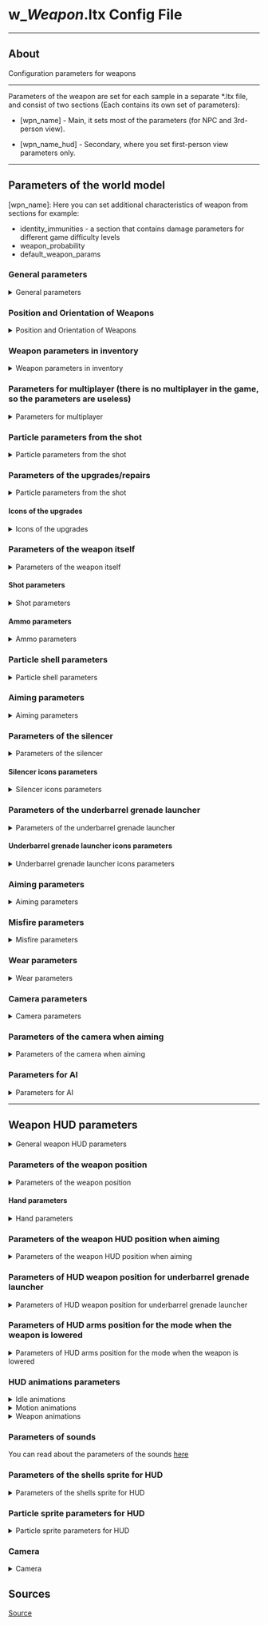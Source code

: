 # w_*Weapon*.ltx Config File

___

## About

Configuration parameters for weapons

___

Parameters of the weapon are set for each sample in a separate *.ltx file, and consist of two sections (Each contains its own set of parameters):

- [wpn_name] - Main, it sets most of the parameters (for NPC and 3rd-person view).

- [wpn_name_hud] - Secondary, where you set first-person view parameters only.

___

## Parameters of the world model

[wpn_name]: Here you can set additional characteristics of weapon from sections for example:

- identity_immunities - a section that contains damage parameters for different game difficulty levels
- weapon_probability
- default_weapon_params

### General parameters

<details>
    <summary>General parameters</summary>

| Parameter Name | Parameter Description | Example value | Parameter Possible Values and their descriptions |
---|---|---|---|
| GroupControlSection |  | spawn_group |  |
| $npc | use NPC of this weapon | on | on (Yes) - off (No) |
| $prefetch | preload queue | 8 |  |
| $spawn | the Weapon Directory in the Level Editor | "weapons\ak-74" | "weapons\ *wpn_name*" |
| scheduled | online/offline switch; Works only for "live" objects with AI | off | on (Yes) - off (No) |
| cform | parameter for dynamic objects; necessary for correct creation of the skeleton model | skeleton |  |
| parent_section |  | wpn_akm |  |
| class | engine weapon class | WP_AK74 | WP_BINOC <br>WP_KNIFE <br>WP_BM16 <br>WP_GROZA <br>WP_SVD <br>WP_AK74 <br>WP_LR300 <br>WP_HPSA <br>WP_PM <br>WP_RG6 <br>WP_RPG7 <br>WP_SHOTG <br>WP_ASHTG <br>WP_MAGAZ <br>WP_SVU <br>WP_USP45 <br>WP_VAL <br>WP_VINT <br>WP_WALTH W_STMGUN |
| animation_slot | animation slot number | 2 | 1 (pistol) <br>2 (automatic rifle) <br>3 (rifle, shotgun) <br>4 (RPG) <br>5 (knife) <br>7 (bolt, grenade) <br>8 (submachine gun with integrated underbarrel grenade launcher) <br>9 (Shotgun) <br>10 (Drum Gun) 13 (binoculars) |
| hand_dependence | determines whether the weapon will be taken with one or two hands | 1 | 0 (no hands) <br>1 (one hand) <br>2 (two hands) |
| single_handed | held with one hand | 0 | 0 (no) <br>1 (yes) |
| default_to_ruck | whether the weapon will be moved to the backpack instead of the slot when picked up | false | true (yes) <br>false (no) |
| sprint_allowed | this line means that you can run with the weapon | true | true (Yes) <br>false (No) |
| kind | The type of item to group into the appropriate section in the Item Spawner | w_rifle |  |
| cost | base price | 28780 | Specified in numbers |
| hud | section with parameters for the hud model of the weapon (1st person view) | wpn_akm_hud | Specifies the name of the section |
| visual | reference to the 3rd person model | dynamics\weapons\wpn_akm\wpn_akm.ogf | Specifies the path to the file |

</details>

### Position and Orientation of Weapons

<details>
    <summary>Position and Orientation of Weapons</summary>

| Parameter Name | Parameter Description | Example value | Parameter Possible Values and their descriptions |
---|---|---|---|
| position | position of the weapon in the hands of the NPC and the headspace when viewed from the 3rd person | -0.026, -0.175, 0.0 | x - left/+right, y + up/down, z - forward/+backward |
| orientation | orientation | how the weapon is rotated in the hands of the NPC and headgear, in the 3rd person view | 0, 0, 0 | x - left/+right, y + up/down, z - forward/+backward |
| fire_point | coordinates of the fire particle from the shot, in the 3rd person view | 0, 0.218, 0.656 | x - left/+right, y + up/down, z - forward/+backward |
| fire_point2 | Coordinates of the fire particle from the shot, when viewed from the 3rd person from the holster | 0, 0.161, 0.583 | x - left/+right, y + up/down, z - forward/+backward |
| strap_bone0 | the name of the first NPC model bone where the weapon is located when hidden | bip01_spine2 | Bone Name |
| strap_bone1 | The name of the second NPC model bone that holds the weapon when hidden | bip01_spine1 | Bone Name |
| strap_position | the position of the weapon on the NPC's back, when viewed from the third person | -0.26, -0.11, 0.25 | x - left/+right, y + up/down, z - forward/+backward |
| strap_orientation | how the weapon is rotated on the NPC's back in 3rd person view | -15, -9, 110 | x - left/+right, y + up/down, z - forward/+backward |

</details>

### Weapon parameters in inventory

<details>
    <summary>Weapon parameters in inventory</summary>

| Parameter name | Parameter description | Example value | Possible parameter values and their descriptions |
---|---|---|---|
| icons_texture |  |  |  |
| inv_grid_height | icon height | 2 | number of 50x50 pixels cells |
| inv_grid_width | icon width | 5 | number of 50x50 pixels cells |
| inv_grid_x | the coordinate of the upper left corner of the icon on a 50x50 pixel grid on the X axis | 35 | number of cells indented to the right |
| inv_grid_y | The coordinate of the upper left corner of the icon on a 50x50 pixel grid on the Y axis | 0 | number of cells indenting downward |
| inv_name | The name in the inventory | st_wpn_akm | Section name, in *.xml files included in the string_table section of gamedata\configs\localization.ltx |
| inv_name_short | short name in the inventory | st_wpn_akm | Section name, in *.xml files included in the string_table section of gamedata\configs\localization.ltx |
| inv_weight | the inventory weight of the unloaded weapon | 3.3 | The number is given in kilograms |
| description | Description in inventory | st_wpn_akm_descr | Section name, in *.xml files included in the string_table section of gamedata\configs\localization.ltx |
| slot | Inventory slot number | 2 | 0 (knife) <br>1 (gun) <br>2 (shotgun, machine gun, rifle, grenade launcher) <br>3 (grenade) <br>4 (binoculars) 5 (bolt) |

</details>

### Parameters for multiplayer (there is no multiplayer in the game, so the parameters are useless)

<details>
    <summary>Parameters for multiplayer</summary>

| Parameter Name | Parameter Description | Example value | Parameter Possible Values and their descriptions |
---|---|---|---|
| weapon_class | is used exclusively for the purchase menu in multiplayer | shotgun - assault_rifle - sniper_rifle - heavy_weapon |
| startup_ammo | startup amount of ammo in multiplayer | The number of rounds of ammunition is indicated |
| kill_msg_x | the coordinate of the upper left corner of the kill icon on the X axis |  |
| kill_msg_y | top-left corner coordinate of the kill icon on the Y axis | |
| kill_msg_width | the width of the kill icon | the value is specified in pixels |
| kill_msg_height | kill icon height | value in pixels |

</details>

### Particle parameters from the shot

<details>
    <summary>Particle parameters from the shot</summary>

| Parameter name | Parameter description | Example value | Possible parameter values and their descriptions |
---|---|---|---|
| flame_particles | gunshot fire particle | weapons\generic_weapon05 | Specifies the path to the file |
| smoke_particles | shot smoke particle | weapons\generic_shoot_00 | Specifies the path to the file |
| light_disabled | flash off when shot | false | true (yes) - false (no) |
| light_color | Parameters for changing the color of the shot fire particle | 0.6, 0.5, 0.3 | RGB Color |
| light_range | the radius of the fire partition from the shot | 5 |  |
| light_time | time of light playback when shot | 0.2 |  |
| light_var_color | Parameter of variation of the color of the fire particle from the shot | 0.05 | RGB Color |
| light_var_range | varies the radius of the fire particle from the shot | 0.5 | Value 60.0 = 10 seconds |

</details>

### Parameters of the upgrades/repairs

<details>
    <summary>Particle parameters from the shot</summary>

| Parameter name | Parameter description | Example value | Possible parameter values and their descriptions |
---|---|---|---|
| upgrades |  | up_gr_firstab_akm, up_gr_seconab_akm, up_gr_thirdab_akm, up_gr_fourtab_akm, up_gr_fifthab_akm, up_gr_fifthcd_akm |  |
| installed_upgrades | installed upgrades |  |  |
| upgrade_scheme | upgrade_scheme | upgrade_scheme_ak74 |  |
| repair_type | item type for repair tools | rifle_7 | pistol - shotgun - rifle_5 - rifle_7 |  |

</details>

#### Icons of the upgrades

<details>
    <summary>Icons of the upgrades</summary>

| Parameter name | Parameter description | Example value | Possible parameter values and their descriptions |
---|---|---|---|
| upgr_icon_x | the X coordinate of the upper left corner of the icon in the repair window | 300 | Specified in pixels |
| upgr_icon_y | top-left corner coordinate of the icon in the Y axis repair window | 0 | Specified in pixels |
| upgr_icon_width | Width of the icon in the repair window | 300 | Specified in pixels |
| upgr_icon_height | icon height in the repair window | 100 | Specified in pixels |

</details>

### Parameters of the weapon itself

<details>
    <summary>Parameters of the weapon itself</summary>

| Parameter name | Parameter description | Example value | Possible parameter values and their descriptions |
---|---|---|---|
| fire_modes | firing modes fire modes | 1, -1 | -1 (automatic) - 1 (single) - 2 (two-shot) - 3 (three-shot) |
| wallmark_section | section of wallmarks that appear on the ground/geometry when exploding |  | Section name (by default it is in the system.ltx file) |
| wm_size | texture size of the mark left on the ground after the explosion |  | The bigger the number, the bigger the mark |
| allow_inertion | whether inertia is enabled |  | true (Yes) - false (No) |
| ph_mass | the weight of the unloaded weapon for the physical engine | 4 | The number is given in kilograms |

</details>

#### Shot parameters

<details>
    <summary>Shot parameters</summary>

| Parameter name | Parameter description | Example value | Possible parameter values and their descriptions |
---|---|---|---|
| hit_impulse | The force that the flying bullet transmits to the victim affects the ragdoll-body behavior | 34 | The more, the farther the body will fly away |
| hit_power | damage dealt | 0.58, 0.58, 0.58, 0.58 | Specifies a value for the level of difficulty in descending order, i.e. from master to beginner |
| hit_type | Type of damage inflicted; used to calculate damage; armor suits (and others) are set to be immune to each type of damage separately | fire_wound | fire_wound (fire damage) - wound (stabbing) - wound_2 (cutting) - explosion (shrapnel damage) |
| fire_distance | effective range of the shot after which the bullet disappears | 900 | Specified in meters |
| bullet_speed | initial bullet speed | 715 | Specified in meters per second |
| rpm | Shooting speed | 600 | Specifies the number of shots per minute |
| rpm_empty_click | Misfire/empty magazine sound frequency | 200 |  |
| fire_dispersion_base | The dispersion (angle of the bullets) introduced by the weapon; affects accuracy; added to the disp_base in actor.ltx | 0.45 | Specified in degrees |
| PDM_disp_accel_factor | Multiplier by which fire_dispersion_base is multiplied when the protagonist runs | 2.5 | Specified in numbers |
| PDM_disp_base | Multiplier by which fire_dispersion_base is multiplied when the protagonist is standing at full height | 1.15 | Specified in numbers |
| PDM_disp_crouch | Multiplier by which fire_dispersion_base is multiplied when the protagonist goes crouched | 1.0 | Specified in numbers |
| PDM_disp_crouch_no_acc | Multiplier by which fire_dispersion_base is multiplied when the protagonist stands still while ducking | 1.0 | Specified in numbers |
| PDM_disp_vel_factor | Multiplier by which fire_dispersion_base is multiplied when the protagonist spins a weapon or runs | 2.5 | Specified in numbers |

</details>

#### Ammo parameters

<details>
    <summary>Ammo parameters</summary>

| Parameter name | Parameter description | Example value | Possible parameter values and their descriptions |
---|---|---|---|
| ammo_class | ammo type for this weapon | ammo_7.62x39_fmj, ammo_7.62x39_fmj_bad, ammo_7.62x39_fmj_verybad, ammo_7.62x39_ap, ammo_7.62x39_ap_bad, ammo_7.62x39_ap_verybad | The names of the ammunition sections are indicated, separated by commas |
| ammo_elapsed | magazine capacity at the moment of spawning | 30 | indicate the value equal to ammo_mag_size |
| ammo_mag_size | ammunition capacity | 30 | The number of bullets is indicated |

</details>

### Particle shell parameters

<details>
    <summary>Particle shell parameters</summary>

| Parameter name | Parameter description | Example value | Possible parameter values and their descriptions |
---|---|---|---|
| shell_point | coordinates of the shell partylock, when viewed from the 3rd person | 0, 0.216, 0.174 | x - left/+right, y + up/down, z - forward/+backward |
| shell_dir | how the shell particle is rotated when viewed from the 3rd person | 0, 0, 0.4 | x - left/+right, y + up/down, z - forward/+backward |
| shell_particles | shell particle | weapons\762x39 | Particles file path relative to particles.xr |

</details>

### Aiming parameters

<details>
    <summary>Aiming parameters</summary>

| Parameter name | Parameter description | Example value | Possible parameter values and their descriptions |
---|---|---|---|
| scopes | Name of the gun sight section | 1p29, kobra, ps01 | Sections to models with these sights are indicated |
| scope_status | Scope status | 0 | 0 (not available) - 1 (built-in) - 2 (removable) |
| scope_zoom_factor | scope magnification | 0 | For the sight specified in the parameter scopes, the value can already be more |

</details>

### Parameters of the silencer

<details>
    <summary>Parameters of the silencer</summary>

| Parameter name | Parameter description | Example value | Possible parameter values and their descriptions |
---|---|---|---|
| silencer_name | Name of the silencer section of the gun | wpn_sil_pbs1 |  |
| silencer_status | silencer status | 2 | 0 (not available) -  1 (built-in) - 2 (removable) |
| silencer_light_color | Parameters for changing the color of the particle of the smoke from the shot from the weapon with silencer | 0.6, 0.5, 0.3 |  |
| silencer_light_range | the radius of the particle of the haze when firing | 0.01 |  |
| silencer_light_time | light time | 0.2 |  |
| silencer_light_var_color | Parameter for varying the color of the particle of smoke from a shot from a weapon with silencer | 0.05 |  |
| silencer_light_var_range | variation of the radius of the particle of the smoke from the shot from the weapon with silencer | 0.5 |  |
| silencer_smoke_particles | particle smoke effect for a shot with silencer | weapons\generic_shoot_00 | Particles file path relative to particles.xr |

</details>

#### Silencer icons parameters

<details>
    <summary>Silencer icons parameters</summary>

| Parameter name | Parameter description | Example value | Possible parameter values and their descriptions |
---|---|---|---|
| silencer_x | the coordinates of the silencer icon superimposed on top of the weapon icon on the X coordinate | 235 | Specified in numbers |
| silencer_y | the coordinates of the silencer icon superimposed over the weapon icon in Y coordinate | 10 | Specified in numbers |

</details>

### Parameters of the underbarrel grenade launcher

<details>
    <summary>Parameters of the underbarrel grenade launcher</summary>

| Parameter name | Parameter description | Example value | Possible parameter values and their descriptions |
---|---|---|---|
| grenade_class | type of underbarrel grenades | ammo_vog-25, ammo_vog-25_bad, ammo_vog-25_verybad |  |
| grenade_launcher_name | name of the section of the underbarrel grenade launcher | wpn_addon_grenade_launcher |  |
| grenade_launcher_status | the status of the underbarrel grenade launcher | 0 | 0 (not available) -  1 (built-in) - 2 (removable) |
| launch_speed | launch speed of the underbarrel grenade launcher | 0 |  |
| grenade_flame_particles | particle of the fire from the underbarrel grenade launcher | weapons\generic_weapon01 | Particles file path relative to particles.xr |

</details>

#### Underbarrel grenade launcher icons parameters

<details>
    <summary>Underbarrel grenade launcher icons parameters</summary>

| Parameter name | Parameter description | Example value | Possible parameter values and their descriptions |
---|---|---|---|
| grenade_launcher_x | grenade launcher icon coordinates superimposed over the weapon icon on the X coordinate | 127 | Specified in numbers |
| grenade_launcher_y | grenade_launcher icon coordinates superimposed over the weapon icon on the Y coordinate | 18 | Specified in numbers |

</details>

### Aiming parameters

<details>
    <summary>Aiming parameters</summary>

| Parameter name | Parameter description | Example value | Possible parameter values and their descriptions |
---|---|---|---|
| use_aim_bullet | whether the first bullet fired after a long period of inactivity will fly exactly into the crosshair | false | true (Yes) - false (No) |
| time_to_aim | the time of inactivity after which the use_aim_bullet is triggered | 0.0 |  |
| zoom_dof |  | 0.5, 1.0, 180 |  |
| zoom_enabled | the ability to aim | true | true (Yes) - false (No) |
| zoom_rotate_time | the speed at which the weapon goes to the "aiming" state, in seconds | 0.25 | Specified in seconds |
| reload_dof |  | 0.0, 0.5, 5, 2 |  |
| control_inertion_factor | Usability; aka inertia; affects how easily the weapon can be controlled with the mouse | 1.0f |  |
| crosshair_inertion |  | 5.8 |  |

</details>

### Misfire parameters

<details>
    <summary>Misfire parameters</summary>

| Parameter name | Parameter description | Example value | Possible parameter values and their descriptions |
---|---|---|---|
| misfire_probability | misfire_probability | maximum wear probability | 0.005 | 0 (never jams) - 1 (always jams) |
| misfire_start_condition | the wear at which there is a chance of misfire | 0.7 |  |
| misfire_start_prob | misfire chance of misfire when wear is greater than misfireStartCondition | 0.007 |  |
| misfire_end_condition | the chance of misfire when worn out is greater than misfireEndCondition | 0.05 |  |
| misfire_end_prob | wear rate at which the chance of misfire becomes constant | 0.11 |  |

</details>

### Wear parameters

<details>
    <summary>Wear parameters</summary>

| Parameter name | Parameter description | Example value | Possible parameter values and their descriptions |
---|---|---|---|
| condition_queue_shot_dec | condition_shot_dec | 0.0008 |  |
| condition_shot_dec | increase wear on each shot | 0.0008 | 0 (no wear) - 1 (maximum wear) |
| fire_dispersion_condition_factor | the effect of wear on the variance of the weapon as a percentage | 0.001 |  |

</details>

### Сamera parameters

<details>
    <summary>Сamera parameters</summary>

| Parameter name | Parameter description | Example value | Possible parameter values and their descriptions |
---|---|---|---|
| cam_return | Whether to return the camera to its original position | 0 |  |
| cam_relax_speed | camera return speed | 10 |  |
| cam_dispersion | angle increase with each shot | 0.762 |  |
| cam_dispersion_frac | barrel will rise by cam_dispersion*cam_dispersion_frac +- cam_dispersion*(1-cam_dispersion_frac) | 1.0 |  |
| cam_dispersion_inc | increase cam_dispersion with each shot | 0.0725 |  |
| cam_max_angle | maximum vertical recoil angle | 50.0 |  |
| cam_max_angle_horz | maximum horizontal recoil angle | 50.0 |  |
| cam_step_angle_horz | barrel shift horizontally during firing | 1.38 |  |

</details>

### Parameters of the camera when aiming

<details>
    <summary>Parameters of the camera when aiming</summary>

| Parameter name | Parameter description | Example value | Possible parameter values and their descriptions |
---|---|---|---|
| zoom_cam_relax_speed | similar to the return speed of the camera in the aiming mode | 10 |  |
| zoom_cam_dispersion | Similar to cam_dispersion in the aiming mode | 0.732 |  |
| zoom_cam_dispersion_frac | Similar to cam_dispersion_frac in aiming mode | 0.7 |  |
| zoom_cam_dispersion_inc | Similar to cam_dispersion_inc in aiming mode | 0.0625 |  |
| zoom_cam_max_angle | Similar to cam_max_angle in aiming mode | 50.0 |  |
| zoom_cam_max_angle_horz | Similar to cam_max_angle_horz in aiming mode | 50.0 |  |
| zoom_cam_step_angle_horz | Similar to cam_step_angle_horz in aiming mode | 1.28 |  |

</details>

### Parameters for AI

<details>
    <summary>Parameters for AI</summary>

| Parameter name | Parameter description | Example value | Possible parameter values and their descriptions |
---|---|---|---|
| ef_main_weapon_type | NPC weapon type | 2 | 0 (pistol) - 1 (shotgun) - 2 (assault rifle) - 3 (rifle) - 4 (grenade launcher) |
| ef_weapon_type | NPC fire mode | 8 | 5 (fire single shots) - 6 (fire in bursts) - 7 (aim and fire single shots) - 8 (aim and fire (sniper)) - 9 (grenade launcher) |
| cam_relax_speed_ai |  | 360 |  |
| zoom_cam_relax_speed_ai |  | 360 |  |
| holder_fov_modifier | NPC angle of view multiplier (eye_fov) with this weapon | 1.0 | Specified in numbers |
| holder_range_modifier | NPC range multiplier (eye_range) with this weapon | 1.0 | Specified in numbers |
| min_radius |  |  |  |
| max_radius |  |  |  |

</details>

___

## Weapon HUD parameters

<details>
    <summary>General weapon HUD parameters</summary>

[wpn_*weapon name*_hud]:

| Parameter name | Parameter description | Example value | Possible parameter values and their descriptions |
---|---|---|---|
| item_visual | Weapon hud-model; 1st person view | anomaly_weapons\wpn_akm\wpn_akm_hud.ogf | File path relative to the gamedata\meshes folder |
| attach_place_idx |  | 0 |  |
| zoom_hide_crosshair | whether to remove the crosshair when aiming | true | true (Yes) - false (No) |

</details>

### Parameters of the weapon position

<details>
    <summary>Parameters of the weapon position</summary>

| Parameter name | Parameter description | Example value | Possible parameter values and their descriptions |
---|---|---|---|
| item_position | weapon position in relation to the arms | 0, 0, 0 | x - left/+right, y + up/down, z - forward/+backward |
| item_orientation | weapon orientation in relation to the arms | 0, 0, 0 | x - left/+right, y + up/down, z - forward/+backward |

</details>

#### Hand parameters

<details>
    <summary>Hand parameters</summary>

| Parameter name | Parameter description | Example value | Possible parameter values and their descriptions |
---|---|---|---|
| hands_position | Hands and weapon position | -0.072, -0.15, 0.1 | x - left/+right, y + up/down, z - forward/+backward |
| hands_position_16x9 | Hands and weapon position for 16x9 monitors | -0.072, -0.15, 0.1 | x - left/+right, y + up/down, z - forward/+backward |
| hands_orientation | direction (orientation) of the hands and arms | 0.55, 2.39, 0.15 | x - left/+right, y + up/down, z - forward/+backward |
| hands_orientation_16x9 | direction (orientation) of arms and weapons for 16x9 monitors | 0.55, 2.39, 0.15 | x - left/+right, y + up/down, z - forward/+backward |

</details>

### Parameters of the weapon HUD position when aiming

<details>
    <summary>Parameters of the weapon HUD position when aiming</summary>

| Parameter name | Parameter description | Example value | Possible parameter values and their descriptions |
---|---|---|---|
| aim_hud_offset_pos | aiming shift | -0.0818, 0.05494, -0.25 | x - left/+right, y + up/down, z - forward/+backward |
| aim_hud_offset_pos_16x9 | aiming hand shift for 16x9 monitors | -0.0818, 0.05494, -0.25 | x - left/+right, y + up/down, z - forward/+backward |
| aim_hud_offset_rot | orientation of the arms with the weapon when aiming | 0.0407, 0.00886, -0.00495 | x - left/+right, y + up/down, z - forward/+backward |
| aim_hud_offset_rot_16x9 | aiming hand orientation for 16x9 monitors | 0.0407, 0.00886, -0.00495 | x - left/+right, y + up/down, z - forward/+backward |

</details>

### Parameters of HUD weapon position for underbarrel grenade launcher

<details>
    <summary>Parameters of HUD weapon position for underbarrel grenade launcher</summary>

| Parameter name | Parameter description | Example value | Possible parameter values and their descriptions |
---|---|---|---|
| gl_hud_offset_pos | gun arm displacement when aiming from the holster | -0.0491, 0.005, -0.155 | x - left/+right, y + up/down, z - forward/+backward |
| gl_hud_offset_pos_16x9 | gun hand offset when aiming from the arming cradle for 16x9 monitors | -0.0491, 0.005, -0.155 | x - left/+right, y + up/down, z - forward/+backward |
| gl_hud_offset_rot | the orientation of the arms with the weapon when aiming from the arming cube | -0.067, 0.0063, -0.02 | x - left/+right, y + up/down, z - forward/+backward |
| gl_hud_offset_rot_16x9 | orientation of the arms with weapon when aiming from the arming cube for 16x9 monitors | -0.067, 0.0063, -0.02 | x - left/+right, y + up/down, z - forward/+backward |

</details>

### Parameters of HUD arms position for the mode when the weapon is lowered

<details>
    <summary>Parameters of HUD arms position for the mode when the weapon is lowered</summary>

| Parameter name | Parameter description | Example value | Possible parameter values and their descriptions |
---|---|---|---|
| lean_hud_offset_pos | The offset of the arms with the weapon when the weapon is lowered | 0, 0, 0 | x - left/+right, y + up/down, z - forward/+backward |
| lean_hud_offset_rot | orientation of the arms with the weapon down | 0, 0, 0 | x - left/+right, y + up/down, z - forward/+backward |

</details>

### HUD animations parameters

<details>
    <summary>Idle animations</summary>

| Parameter name | Parameter description | Example value | Possible parameter values and their descriptions |
---|---|---|---|
| anm_idle | Idle animation |  |
| anm_idle_empty | Idle animation of an empty magazine |  |
| anm_idle_aim | Idle animation in aiming mode |  |
| anm_idle_g | Idle animation of a grenade launcher |  |
| anm_idle_g_aim | grenade launcher targeting animation |  |
| anm_idle_w_gl | Idle animation with grenade launcher attached to the weapon |  |
| anm_idle_w_gl_aim | Idle animation with a grenade launcher attached to the weapon when aiming |  |

</details>

<details>
    <summary>Motion animations</summary>

| Parameter name | Parameter description | Example value | Possible parameter values and their descriptions |
---|---|---|---|
| anm_idle_aim_moving | animation in the aiming mode when moving | The name of the corresponding animation |
| anm_idle_aim_moving_crouch | Animation in the aiming mode when moving in a crouch | The name of the corresponding animation |
| anm_idle_moving | motion animation | The name of the corresponding animation |
| anm_idle_moving_empty | motion animation with an empty magazine | The name of the corresponding animation |
| anm_idle_moving_crouch_g_aim | crouch walking animation with a grenade launcher attached to the weapon | The name of the corresponding animation |
| anm_idle_moving_crouch_w_gl_aim | animate walking while crouching with a grenade launcher attached to the weapon while aiming | The name of the corresponding animation |
| anm_idle_moving_g |  | The name of the corresponding animation |
| anm_idle_moving_g_aim |  | The name of the corresponding animation |
| anm_idle_moving_w_gl | the walking animation with a grenade launcher attached to the weapon | The name of the corresponding animation |
| anm_idle_moving_w_gl_aim | animate walking with a grenade launcher attached to the weapon while aiming | The name of the corresponding animation |
| anm_idle_sprint | Running animation | The name of the corresponding animation |
| anm_idle_sprint_empty | Running animation with an empty magazine | The name of the corresponding animation |
| anm_idle_sprint_g | The name of the corresponding animation |
| anm_idle_sprint_w_gl | running animation with a grenade launcher attached | The name of the corresponding animation |
| anm_hide | hiding animation | The name of the corresponding animation |
| anm_hide_empty | Hiding animation with an empty magazine | The name of the corresponding animation |
| anm_hide_g| | The name of the corresponding animation |
| anm_hide_w_gl | a hiding animation with an attached grenade launcher | The name of the corresponding animation |
| anm_show | show animation | The name of the corresponding animation |
| anm_show_empty | Show animation with an empty magazine | The name of the corresponding animation |
| anm_show_g |  | The name of the corresponding animation |
| anm_show_w_gl | show animation of pulling out a weapon with a grenade launcher attached | The name of the corresponding animation |
| anm_bore | Boredom animation | The name of the corresponding animation |

</details>

<details>
    <summary>Weapon animations</summary>

| Parameter name | Parameter description | Example value | Possible parameter values and their descriptions |
---|---|---|---|
| anm_reload | Reloading (When there is still a bullet in the chamber) | The name of the corresponding animation |
| anm_reload_empty | Reloading | The name of the corresponding animation |
| anm_reload_g | grenade launcher reload  | The name of the corresponding animation |
| anm_reload_w_gl | reloading of the weapon with a grenade launcher attached | The name of the corresponding animation |
| anm_shots | Shot animation | The name of the corresponding animation |
| anm_shot_l | Last shot animation | The name of the corresponding animation |
| anm_shots_g | underbarrel grenade launcher shot animation | The name of the corresponding animation |
| anm_shots_w_gl | underbarrel grenade launcher shot animation | The name of the corresponding animation |
| anm_switch | Animation of switching to alternate firing mode | The name of the corresponding animation |
| anm_switch_g | Animation of switching to underbarrel grenade launcher firing mode | The name of the corresponding animation |

</details>

### Parameters of sounds

You can read about the parameters of the sounds [here](weapon_sounds.ltx.md)

### Parameters of the shells sprite for HUD

<details>
    <summary>Parameters of the shells sprite for HUD</summary>

| Parameter name | Parameter description | Example value | Possible parameter values and their descriptions |
---|---|---|---|
| shell_bone | bone which will be considered the origin of coordinates for the shell sprite in 1st person view | wpn_body | Bone Name |
| shell_dir | the offset parameter of the shells after departure, in 1st person view | 0, 1, 0 | x - left/+right, y + up/down, z - forward/+backward |
| shell_point | Coordinates of the bullets ejection point in 1st person view | 0, 0.064, 0.19 | x - left/+right, y + up/down, z - forward/+backward |

</details>

### Particle sprite parameters for HUD

<details>
    <summary>Particle sprite parameters for HUD</summary>

| Parameter name | Parameter description | Example value | Possible parameter values and their descriptions |
---|---|---|---|
| fire_bone | the name of the fire particle bone of the weapon hud-model | wpn_body | Bone Name |
| fire_bone2 |  | wpn_body | Bone Name |
| fire_point | coordinates of the fire particle, when viewed from the 1st person | 0, 0.051841, 0.535482 | x - left/+right, y + up/down, z - forward/+backward |
| fire_point2 | Coordinates of the fire particles, when viewed from the 1st person when firing the underbarrel grenade launcher | 0, -0.011, 0.553 | x - left/+right, y + up/down, z - forward/+backward |

</details>

### Camera

<details>
    <summary>Camera</summary>

| Parameter name | Parameter description | Example value | Possible parameter values and their descriptions |
---|---|---|---|
| freeelook_z_offset_mul | Сamera displacement along the z-axis when the camera moves freely | 0.4 |  |

</details>

## Sources

[Source](https://modfaq.ru/%D0%9F%D0%B0%D1%80%D0%B0%D0%BC%D0%B5%D1%82%D1%80%D1%8B_%D0%BE%D1%80%D1%83%D0%B6%D0%B8%D1%8F)
